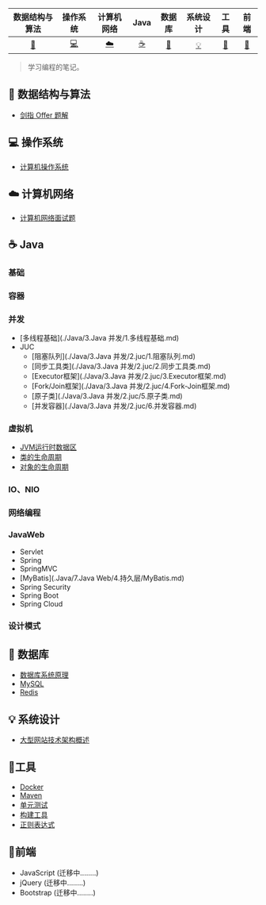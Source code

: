 |           数据结构与算法           |  操作系统  | 计算机网络 |   Java   |    数据库     | 系统设计 |   工具   |   前端   |
| :--------------------------------: | :--------: | :--------: | :------: | :-----------: | :------: | :------: | :------: |
| [:rocket:](#rocket-数据结构与算法) | [:computer:](#computer-操作系统) |  [:cloud:](#cloud-计算机网络)   | [:coffee:](#coffee-Java) | [:floppy_disk:](#floppy_disk-数据库) |  [:bulb:](#bulb-系统设计)  | [:hammer:](#hammer-工具) | [:art:](#art-前端)​ |

>   学习编程的笔记。

## :rocket: ​数据结构与算法

- [剑指 Offer 题解](https://github.com/CyC2018/CS-Notes/blob/master/docs/notes/剑指%20offer%20题解.md)  

## :computer: 操作系统

- [计算机操作系统](https://github.com/CyC2018/CS-Notes/blob/master/docs/notes/计算机操作系统.md)  

## :cloud: 计算机网络 

-   [计算机网络面试题](./计算机网络/计算机网络面试题.md)

## :coffee: Java

### 基础

### 容器

### 并发

- [多线程基础](./Java/3.Java 并发/1.多线程基础.md)
- JUC
  - [阻塞队列](./Java/3.Java 并发/2.juc/1.阻塞队列.md)
  - [同步工具类](./Java/3.Java 并发/2.juc/2.同步工具类.md)
  - [Executor框架](./Java/3.Java 并发/2.juc/3.Executor框架.md)
  - [Fork/Join框架](./Java/3.Java 并发/2.juc/4.Fork-Join框架.md)
  - [原子类](./Java/3.Java 并发/2.juc/5.原子类.md)
  - [并发容器](./Java/3.Java 并发/2.juc/6.并发容器.md)

### 虚拟机

- [JVM运行时数据区](./Java/4.Java虚拟机/1.JVM运行时数据区.md)
- [类的生命周期](./Java/4.Java虚拟机/2.类的生命周期.md)
- [对象的生命周期](./Java/4.Java虚拟机/3.对象的生命周期.md)

### IO、NIO



### 网络编程

### JavaWeb

- Servlet
- Spring
- SpringMVC
- [MyBatis](.Java/7.Java Web/4.持久层/MyBatis.md)
- Spring Security
- Spring Boot
- Spring Cloud

### 设计模式



## :floppy_disk: 数据库 

-   [数据库系统原理](https://github.com/CyC2018/CS-Notes/blob/master/docs/notes/数据库系统原理.md)
-   [MySQL](./数据库/MySQL/readme.md)
-   [Redis](./数据库/Redis/1.Redis基础.md)

## :bulb: 系统设计 

- [大型网站技术架构概述](,/系统设计/大型网站架构概述.md)

## :hammer: ​工具 

- [Docker](./工具/Docker/1.Docker基本使用.md)
- [Maven](./工具/Maven/Maven.md)
- [单元测试](./工具/单元测试.md)
- [构建工具](https://github.com/CyC2018/CS-Notes/blob/master/docs/notes/构建工具.md)
- [正则表达式](https://github.com/CyC2018/CS-Notes)

## :art:前端

-   JavaScript (迁移中........)
-   jQuery (迁移中........)
-   Bootstrap (迁移中........)